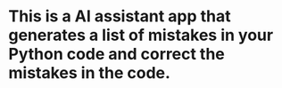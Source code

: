 # This is a AI assistant app that generates a list of mistakes in your Python code and correct the mistakes in the code.
